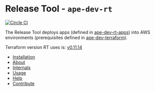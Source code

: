 # Release Tool - `ape-dev-rt`
[![Circle CI](https://circleci.com/gh/TimeIncOSS/ape-dev-rt/tree/master.svg?style=svg&circle-token=00d956b235feb307d57ec9aafe278637e21aaf86)](https://circleci.com/gh/TimeIncOSS/ape-dev-rt/tree/master)

The Release Tool deploys apps (defined in [ape-dev-rt-apps](https://github.com/TimeIncOSS/ape-dev-rt-apps))
into AWS environments (prerequisites defined in [ape-dev-terraform](https://github.com/TimeIncOSS/ape-dev-terraform)).

Terraform version RT uses is: [v0.11.14](https://github.com/hashicorp/terraform/tree/v0.11.14/website/docs/)

- [Installation](docs/install.md)
- [About](docs/about.md)
- [Internals](docs/internals.md)
- [Usage](docs/usage.md)
- [Help](docs/help.md)
- [Contribute](docs/contribute.md)
